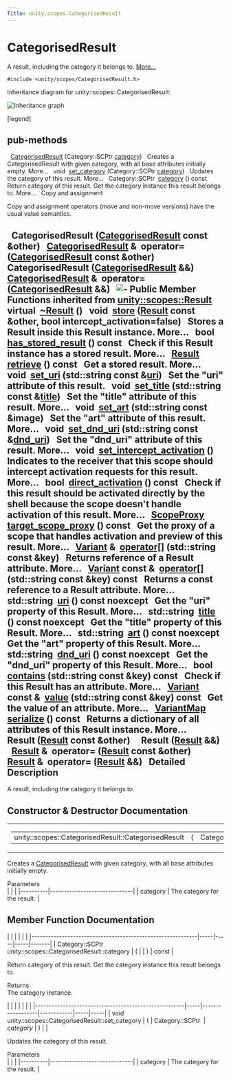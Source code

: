 ```yaml
---
Title: unity.scopes.CategorisedResult
---
```

        
CategorisedResult
=================

A result, including the category it belongs to. [More...](#details)

`#include <unity/scopes/CategorisedResult.h>`

Inheritance diagram for unity::scopes::CategorisedResult:

![Inheritance graph](https://developer.ubuntu.com/static/devportal_uploaded/f6de1fd8-cbd9-41fd-8026-05e8319b787a-api/scopes/cpp/sdk-14.10/unity.scopes.CategorisedResult/classunity_1_1scopes_1_1_categorised_result__inherit__graph.png)

<span class="legend">\[legend\]</span>

pub-methods
------------------------------------------------------

 
<a href="#a28968f35dc3dc3cc1d2d2407e180933c">CategorisedResult</a> (Category::SCPtr <a href="#aa6d3def1bc1a254046d7c5a34ecefa85">category</a>)
 
Creates a CategorisedResult with given category, with all base attributes initially empty. More...
 
void 
<a href="#a8978affd683add658580499c9e954dbe">set_category</a> (Category::SCPtr <a href="#aa6d3def1bc1a254046d7c5a34ecefa85">category</a>)
 
Updates the category of this result. More...
 
Category::SCPtr 
<a href="#aa6d3def1bc1a254046d7c5a34ecefa85">category</a> () const
 
Return category of this result. Get the category instance this result belongs to. More...
 
Copy and assignment

Copy and assignment operators (move and non-move versions) have the usual value semantics.

 
**CategorisedResult** (<a href="index.html">CategorisedResult</a> const &other)
 
<a href="index.html">CategorisedResult</a> & 
**operator=** (<a href="index.html">CategorisedResult</a> const &other)
 
 
**CategorisedResult** (<a href="index.html">CategorisedResult</a> &&)
 
<a href="index.html">CategorisedResult</a> & 
**operator=** (<a href="index.html">CategorisedResult</a> &&)
 
![-](https://developer.ubuntu.com/static/devportal_uploaded/c74d8739-b7ae-4a07-b3f0-595335bd4dac-api/scopes/cpp/sdk-14.10/unity.scopes.CategorisedResult/closed.png) Public Member Functions inherited from <a href="unity.scopes.Result.md">unity::scopes::Result</a>
virtual 
<a href="unity.scopes.Result.md#af50d9e95694cc46f4c76369e97aec927">~Result</a> ()
 
void 
<a href="unity.scopes.Result.md#a744776333a9748ba41dace7c6943ca4d">store</a> (<a href="unity.scopes.Result.md">Result</a> const &other, bool intercept\_activation=false)
 
Stores a Result inside this Result instance. More...
 
bool 
<a href="unity.scopes.Result.md#a8213bb7b0aedae09af8d621e1a7e136b">has_stored_result</a> () const
 
Check if this Result instance has a stored result. More...
 
<a href="unity.scopes.Result.md">Result</a> 
<a href="unity.scopes.Result.md#a99b158932252c709cb2d4861db566a0a">retrieve</a> () const
 
Get a stored result. More...
 
void 
<a href="unity.scopes.Result.md#ad69c1e88a1245c4c1f13fcba333c8d7e">set_uri</a> (std::string const &<a href="unity.scopes.Result.md#a5642d5984ba110c3b7d268cc2668f413">uri</a>)
 
Set the "uri" attribute of this result.
 
void 
<a href="unity.scopes.Result.md#adf8cf3d863babb02107fb5ef35acc925">set_title</a> (std::string const &<a href="unity.scopes.Result.md#a318887472ccc1034a64a3ec1d3b0d7d6">title</a>)
 
Set the "title" attribute of this result. More...
 
void 
<a href="unity.scopes.Result.md#a3f2e512b10dbf2ed867d260ec33a89a1">set_art</a> (std::string const &image)
 
Set the "art" attribute of this result. More...
 
void 
<a href="unity.scopes.Result.md#aaea2d65663a8553b90a87b5b92c47f8f">set_dnd_uri</a> (std::string const &<a href="unity.scopes.Result.md#af98171266eeac7360f1c1ef7b0f58958">dnd_uri</a>)
 
Set the "dnd\_uri" attribute of this result. More...
 
void 
<a href="unity.scopes.Result.md#a5a132eb82702829e2fd026e088e4aa08">set_intercept_activation</a> ()
 
Indicates to the receiver that this scope should intercept activation requests for this result. More...
 
bool 
<a href="unity.scopes.Result.md#ac3e57ec9bf9a3bc5a517f91ff9605f6b">direct_activation</a> () const
 
Check if this result should be activated directly by the shell because the scope doesn't handle activation of this result. More...
 
<a href="unity.scopes.md#a94db15da410f8419e4da711db842aaae">ScopeProxy</a> 
<a href="unity.scopes.Result.md#a1a91e1cbb08e91366e92b7bcd76861d2">target_scope_proxy</a> () const
 
Get the proxy of a scope that handles activation and preview of this result. More...
 
<a href="unity.scopes.Variant.md">Variant</a> & 
<a href="unity.scopes.Result.md#a157ebfcc5c28649af2761ef58f68de76">operator[]</a> (std::string const &key)
 
Returns reference of a Result attribute. More...
 
<a href="unity.scopes.Variant.md">Variant</a> const & 
<a href="unity.scopes.Result.md#a4e0664aba7b2613883a24f98450b71c0">operator[]</a> (std::string const &key) const
 
Returns a const reference to a Result attribute. More...
 
std::string 
<a href="unity.scopes.Result.md#a5642d5984ba110c3b7d268cc2668f413">uri</a> () const noexcept
 
Get the "uri" property of this Result. More...
 
std::string 
<a href="unity.scopes.Result.md#a318887472ccc1034a64a3ec1d3b0d7d6">title</a> () const noexcept
 
Get the "title" property of this Result. More...
 
std::string 
<a href="unity.scopes.Result.md#aeaeafd3fd83172104e501474191a6e4d">art</a> () const noexcept
 
Get the "art" property of this Result. More...
 
std::string 
<a href="unity.scopes.Result.md#af98171266eeac7360f1c1ef7b0f58958">dnd_uri</a> () const noexcept
 
Get the "dnd\_uri" property of this Result. More...
 
bool 
<a href="unity.scopes.Result.md#a442b87e28f762addb0d81ccd03a11532">contains</a> (std::string const &key) const
 
Check if this Result has an attribute. More...
 
<a href="unity.scopes.Variant.md">Variant</a> const & 
<a href="unity.scopes.Result.md#a490b5b5da2c3d7b122cfadae25cde3af">value</a> (std::string const &key) const
 
Get the value of an attribute. More...
 
<a href="unity.scopes.md#ad5d8ccfa11a327fca6f3e4cee11f4c10">VariantMap</a> 
<a href="unity.scopes.Result.md#acd3c05fe73b442facc1cb8d0fc0ffce2">serialize</a> () const
 
Returns a dictionary of all attributes of this Result instance. More...
 
 
**Result** (<a href="unity.scopes.Result.md">Result</a> const &other)
 
 
**Result** (<a href="unity.scopes.Result.md">Result</a> &&)
 
<a href="unity.scopes.Result.md">Result</a> & 
**operator=** (<a href="unity.scopes.Result.md">Result</a> const &other)
 
<a href="unity.scopes.Result.md">Result</a> & 
**operator=** (<a href="unity.scopes.Result.md">Result</a> &&)
 
<span id="details"></span>
Detailed Description
--------------------

A result, including the category it belongs to.

Constructor & Destructor Documentation
--------------------------------------

<span id="a28968f35dc3dc3cc1d2d2407e180933c" class="anchor"></span>
<table>
<colgroup>
<col width="50%" />
<col width="50%" />
</colgroup>
<tbody>
<tr class="odd">
<td><table>
<tbody>
<tr class="odd">
<td>unity::scopes::CategorisedResult::CategorisedResult</td>
<td>(</td>
<td>Category::SCPtr </td>
<td><em>category</em></td>
<td>)</td>
<td></td>
</tr>
</tbody>
</table></td>
<td><span class="mlabels"><span class="mlabel">explicit</span></span></td>
</tr>
</tbody>
</table>

Creates a <a href="index.html" title="A result, including the category it belongs to. ">CategorisedResult</a> with given category, with all base attributes initially empty.

Parameters  
|          |                              |
|----------|------------------------------|
| category | The category for the result. |

Member Function Documentation
-----------------------------

<span id="aa6d3def1bc1a254046d7c5a34ecefa85" class="anchor"></span>
|                                                            |     |     |     |       |
|------------------------------------------------------------|-----|-----|-----|-------|
| Category::SCPtr unity::scopes::CategorisedResult::category | (   |     | )   | const |

Return category of this result. Get the category instance this result belongs to.

Returns  
The category instance.

<span id="a8978affd683add658580499c9e954dbe" class="anchor"></span>
|                                                      |     |                  |            |     |     |
|------------------------------------------------------|-----|------------------|------------|-----|-----|
| void unity::scopes::CategorisedResult::set\_category | (   | Category::SCPtr  | *category* | )   |     |

Updates the category of this result.

Parameters  
|          |                              |
|----------|------------------------------|
| category | The category for the result. |

